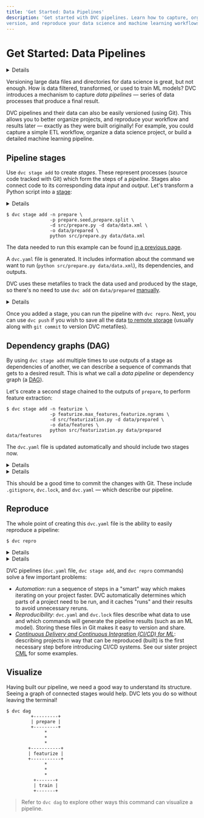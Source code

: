 ```yaml
---
title: 'Get Started: Data Pipelines'
description: 'Get started with DVC pipelines. Learn how to capture, organize,
version, and reproduce your data science and machine learning workflows.'
---
```


# Get Started: Data Pipelines

<details>

### 🎬 Click to watch a video intro.

https://youtu.be/71IGzyH95UY

</details>

Versioning large data files and directories for data science is great, but not
enough. How is data filtered, transformed, or used to train ML models? DVC
introduces a mechanism to capture _data pipelines_ — series of data processes
that produce a final result.

DVC pipelines and their data can also be easily versioned (using Git). This
allows you to better organize projects, and reproduce your workflow and results
later — exactly as they were built originally! For example, you could capture a
simple ETL workflow, organize a data science project, or build a detailed
machine learning pipeline.

## Pipeline stages

Use `dvc stage add` to create _stages_. These represent processes (source code
tracked with Git) which form the steps of a _pipeline_. Stages also connect code
to its corresponding data _input_ and _output_. Let's transform a Python script
into a [stage](/doc/command-reference/stage):

<details>

### ⚙️ Expand to download example code.

Get the sample code like this:

```cli
$ wget https://code.dvc.org/get-started/code.zip
$ unzip code.zip
$ rm -f code.zip
$ tree
.
├── params.yaml
└── src
    ├── evaluate.py
    ├── featurization.py
    ├── prepare.py
    ├── requirements.txt
    └── train.py
```

Now let's install the requirements:

> We **strongly** recommend creating a
> [virtual environment](https://python.readthedocs.io/en/stable/library/venv.html)
> first.

```cli
$ pip install -r src/requirements.txt
```

Please also add or commit the source code directory with Git at this point.

</details>

```cli
$ dvc stage add -n prepare \
                -p prepare.seed,prepare.split \
                -d src/prepare.py -d data/data.xml \
                -o data/prepared \
                python src/prepare.py data/data.xml 
```

<admon type="info">

The data needed to run this example can be found [in a previous page].

[in a previous page]:
  /doc/start/data-management/data-versioning#expand-to-get-an-example-dataset

</admon>

A `dvc.yaml` file is generated. It includes information about the command we
want to run (`python src/prepare.py data/data.xml`), its
<abbr>dependencies</abbr>, and <abbr>outputs</abbr>.

DVC uses these metafiles to track the data used and produced by the stage, so
there's no need to use `dvc add` on `data/prepared`
[manually](/doc/start/data-management/data-versioning).

<details id="stage-expand-to-see-what-happens-under-the-hood">

### 💡 Expand to see what happens under the hood.

The command options used above mean the following:

- `-n prepare` specifies a name for the stage. If you open the `dvc.yaml` file
  you will see a section named `prepare`.

- `-p prepare.seed,prepare.split` defines special types of dependencies —
  [parameters](/doc/command-reference/params). We'll get to them later in the
  [Metrics, Parameters, and Plots](/doc/start/data-management/metrics-parameters-plots)
  page, but the idea is that the stage can depend on field values from a
  parameters file (`params.yaml` by default):

```yaml
prepare:
  split: 0.20
  seed: 20170428
```

- `-d src/prepare.py` and `-d data/data.xml` mean that the stage depends on
  these files to work. Notice that the source code itself is marked as a
  dependency. If any of these files change later, DVC will know that this stage
  needs to be [reproduced](#reproduce).

- `-o data/prepared` specifies an output directory for this script, which writes
  two files in it. This is how the <abbr>workspace</abbr> should look like after
  the run:

  ```git
   .
   ├── data
   │   ├── data.xml
   │   ├── data.xml.dvc
  +│   └── prepared
  +│       ├── test.tsv
  +│       └── train.tsv
  +├── dvc.yaml
  +├── dvc.lock
   ├── params.yaml
   └── src
       ├── ...
  ```

- The last line, `python src/prepare.py data/data.xml` is the command to run in
  this stage, and it's saved to `dvc.yaml`, as shown below.

The resulting `prepare` stage contains all of the information above:

```yaml
stages:
  prepare:
    cmd: python src/prepare.py data/data.xml
    deps:
      - src/prepare.py
      - data/data.xml
    params:
      - prepare.seed
      - prepare.split
    outs:
      - data/prepared
```

</details>

Once you added a stage, you can run the pipeline with `dvc repro`. Next, you can
use `dvc push` if you wish to save all the data [to remote storage] (usually
along with `git commit` to version DVC metafiles).

[to remote storage]:
  /doc/start/data-management/data-versioning#storing-and-sharing

## Dependency graphs (DAG)

By using `dvc stage add` multiple times to use <abbr>outputs</abbr> of a stage
as <abbr>dependencies</abbr> of another, we can describe a sequence of commands
that gets to a desired result. This is what we call a _data pipeline_ or
dependency graph (a [DAG]).

Let's create a second stage chained to the outputs of `prepare`, to perform
feature extraction:

```cli
$ dvc stage add -n featurize \
                -p featurize.max_features,featurize.ngrams \
                -d src/featurization.py -d data/prepared \
                -o data/features \
                python src/featurization.py data/prepared data/features
```

The `dvc.yaml` file is updated automatically and should include two stages now.

[dag]: /doc/user-guide/pipelines/defining-pipelines

<details id="pipeline-expand-to-see-what-happens-under-the-hood">

### 💡 Expand to see what happens under the hood.

The changes to the `dvc.yaml` should look like this:

```git
 stages:
   prepare:
     cmd: python src/prepare.py data/data.xml
     deps:
     - data/data.xml
     - src/prepare.py
     params:
     - prepare.seed
     - prepare.split
     outs:
     - data/prepared
+  featurize:
+    cmd: python src/featurization.py data/prepared data/features
+    deps:
+    - data/prepared
+    - src/featurization.py
+    params:
+    - featurize.max_features
+    - featurize.ngrams
+    outs:
+    - data/features
```

</details>

<details>

### ⚙️ Expand to add more stages.

Let's add the training itself. Nothing new this time; just the same
`dvc stage add` command with the same set of options:

```cli
$ dvc stage add -n train \
                -p train.seed,train.n_est,train.min_split \
                -d src/train.py -d data/features \
                -o model.pkl \
                python src/train.py data/features model.pkl
```

Please check the `dvc.yaml` again, it should have one more stage now.

</details>

This should be a good time to commit the changes with Git. These include
`.gitignore`, `dvc.lock`, and `dvc.yaml` — which describe our pipeline.

## Reproduce

The whole point of creating this `dvc.yaml` file is the ability to easily
reproduce a pipeline:

```cli
$ dvc repro
```

<details>

### ⚙️ Expand to have some fun with it.

Let's try to play a little bit with it. First, let's try to change one of the
parameters for the training stage:

1. Open `params.yaml` and change `n_est` to `100`, and
2. (re)run `dvc repro`.

You should see:

```cli
$ dvc repro
Stage 'prepare' didn't change, skipping
Stage 'featurize' didn't change, skipping
Running stage 'train' with command: ...
```

DVC detected that only `train` should be run, and skipped everything else! All
the intermediate results are being reused.

Now, let's change it back to `50` and run `dvc repro` again:

```cli
$ dvc repro
Stage 'prepare' didn't change, skipping
Stage 'featurize' didn't change, skipping
```

As before, there was no need to rerun `prepare`, `featurize`, etc. But this time
it also doesn't rerun `train`! The previous run with the same set of inputs
(parameters & data) was saved in DVC's <abbr>run-cache</abbr>, and reused here.

</details>

<details id="repro-expand-to-see-what-happens-under-the-hood">

### 💡 Expand to see what happens under the hood.

`dvc repro` relies on the [DAG] defined in `dvc.yaml`, and uses `dvc.lock` to
determine what exactly needs to be run.

The `dvc.lock` file is similar to a `.dvc` file — it captures hashes (in most
cases `md5`s) of the dependencies and values of the parameters that were used.
It can be considered a _state_ of the pipeline:

```yaml
schema: '2.0'
stages:
  prepare:
    cmd: python src/prepare.py data/data.xml
    deps:
      - path: data/data.xml
        md5: 22a1a2931c8370d3aeedd7183606fd7f
        size: 14445097
      - path: src/prepare.py
        md5: f09ea0c15980b43010257ccb9f0055e2
        size: 1576
    params:
      params.yaml:
        prepare.seed: 20170428
        prepare.split: 0.2
    outs:
      - path: data/prepared
        md5: 153aad06d376b6595932470e459ef42a.dir
        size: 8437363
        nfiles: 2
```

> `dvc status` command can be used to compare this state with an actual state of
> the workspace.

</details>

DVC pipelines (`dvc.yaml` file, `dvc stage add`, and `dvc repro` commands) solve
a few important problems:

- _Automation_: run a sequence of steps in a "smart" way which makes iterating
  on your project faster. DVC automatically determines which parts of a project
  need to be run, and it caches "runs" and their results to avoid unnecessary
  reruns.
- _Reproducibility_: `dvc.yaml` and `dvc.lock` files describe what data to use
  and which commands will generate the pipeline results (such as an ML model).
  Storing these files in Git makes it easy to version and share.
- [_Continuous Delivery and Continuous Integration (CI/CD) for ML_](/doc/use-cases/ci-cd-for-machine-learning):
  describing projects in way that can be reproduced (built) is the first
  necessary step before introducing CI/CD systems. See our sister project
  [CML](https://cml.dev) for some examples.

## Visualize

Having built our pipeline, we need a good way to understand its structure.
Seeing a graph of connected stages would help. DVC lets you do so without
leaving the terminal!

```cli
$ dvc dag
         +---------+
         | prepare |
         +---------+
              *
              *
              *
        +-----------+
        | featurize |
        +-----------+
              *
              *
              *
          +-------+
          | train |
          +-------+
```

> Refer to `dvc dag` to explore other ways this command can visualize a
> pipeline.
